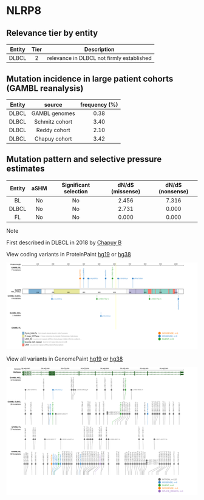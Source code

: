 # NLRP8

## Relevance tier by entity

|Entity|Tier|Description                              |
|:------:|:----:|-----------------------------------------|
|DLBCL |2   |relevance in DLBCL not firmly established|

## Mutation incidence in large patient cohorts (GAMBL reanalysis)

|Entity|source        |frequency (%)|
|:------:|:--------------:|:-------------:|
|DLBCL |GAMBL genomes |0.38         |
|DLBCL |Schmitz cohort|3.40         |
|DLBCL |Reddy cohort  |2.10         |
|DLBCL |Chapuy cohort |3.42         |

## Mutation pattern and selective pressure estimates

|Entity|aSHM|Significant selection|dN/dS (missense)|dN/dS (nonsense)|
|:------:|:----:|:---------------------:|:----------------:|:----------------:|
|BL    |No  |No                   |2.456           |7.316           |
|DLBCL |No  |No                   |2.731           |0.000           |
|FL    |No  |No                   |0.000           |0.000           |


> [!NOTE]
> First described in DLBCL in 2018 by [Chapuy B](https://pubmed.ncbi.nlm.nih.gov/29713087)


View coding variants in ProteinPaint [hg19](https://www.bcgsc.ca/downloads/morinlab/GAMBL/test/genes/NLRP8_protein.html)  or [hg38](https://www.bcgsc.ca/downloads/morinlab/GAMBL/test/genes/NLRP8_protein_hg38.html)

![image](images/proteinpaint/NLRP8_NM_176811.svg)

View all variants in GenomePaint [hg19](https://www.bcgsc.ca/downloads/morinlab/GAMBL/test/genes/NLRP8.html)  or [hg38](https://www.bcgsc.ca/downloads/morinlab/GAMBL/test/genes/NLRP8_hg38.html)

![image](images/proteinpaint/NLRP8.svg)
